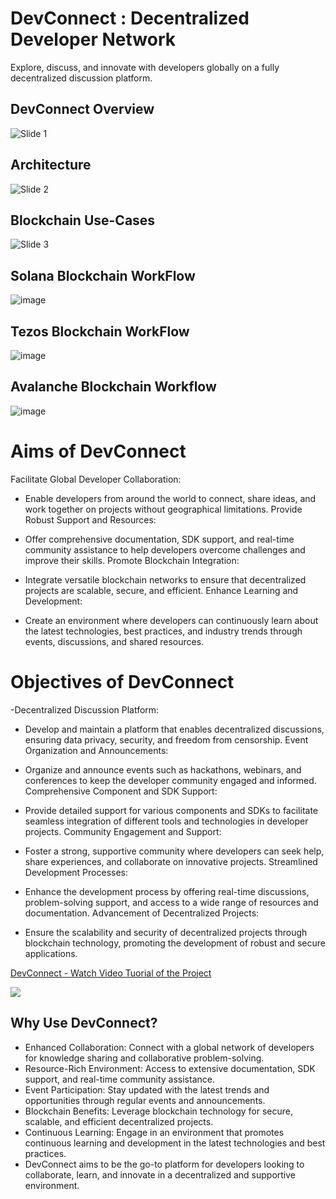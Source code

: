 # DevConnect : Decentralized Developer Network

Explore, discuss, and innovate with developers globally on a fully decentralized discussion platform.

## DevConnect Overview

![Slide 1](https://github.com/arpan-mondal/orbis/assets/66848339/4132f45f-f7d1-47b4-ae4b-b7513e3082f3)

## Architecture

![Slide 2](https://github.com/arpan-mondal/orbis/assets/66848339/91cb3573-2c26-4028-814d-db8c43da48c3)

## Blockchain Use-Cases

![Slide 3](https://github.com/arpan-mondal/orbis/assets/66848339/f7e3cc7c-3f49-4e13-80a9-7ca385738409)

## Solana Blockchain WorkFlow 

![image](https://github.com/arpan-mondal/orbis/assets/66848339/ec047b6d-bcc9-486c-8ebc-5a7d15b0224c)

## Tezos Blockchain WorkFlow 

![image](https://github.com/arpan-mondal/orbis/assets/66848339/0e3c62b9-4682-43ff-a426-b8eaf8aadd36)

## Avalanche Blockchain Workflow 

![image](https://github.com/arpan-mondal/orbis/assets/66848339/81aaf4c3-1ddb-4535-b38e-264e9b05dce0)

# Aims of DevConnect
Facilitate Global Developer Collaboration:

- Enable developers from around the world to connect, share ideas, and work together on projects without geographical limitations.
Provide Robust Support and Resources:

- Offer comprehensive documentation, SDK support, and real-time community assistance to help developers overcome challenges and improve their skills.
Promote Blockchain Integration:

- Integrate versatile blockchain networks to ensure that decentralized projects are scalable, secure, and efficient.
Enhance Learning and Development:

- Create an environment where developers can continuously learn about the latest technologies, best practices, and industry trends through events, discussions, and shared resources.

# Objectives of DevConnect

-Decentralized Discussion Platform:

- Develop and maintain a platform that enables decentralized discussions, ensuring data privacy, security, and freedom from censorship.
Event Organization and Announcements:

- Organize and announce events such as hackathons, webinars, and conferences to keep the developer community engaged and informed.
Comprehensive Component and SDK Support:

- Provide detailed support for various components and SDKs to facilitate seamless integration of different tools and technologies in developer projects.
Community Engagement and Support:

- Foster a strong, supportive community where developers can seek help, share experiences, and collaborate on innovative projects.
Streamlined Development Processes:

- Enhance the development process by offering real-time discussions, problem-solving support, and access to a wide range of resources and documentation.
Advancement of Decentralized Projects:

- Ensure the scalability and security of decentralized projects through blockchain technology, promoting the development of robust and secure applications.



<div>
    <a href="https://www.loom.com/share/b8a621f4431d440a83df47f3473ec139">
      <p>DevConnect - Watch Video Tuorial of the Project</p>
    </a>
    <a href="https://www.loom.com/share/b8a621f4431d440a83df47f3473ec139">
      <img style="max-width:300px;" src="https://cdn.loom.com/sessions/thumbnails/b8a621f4431d440a83df47f3473ec139-with-play.gif">
    </a>
  </div>

## Why Use DevConnect?
- Enhanced Collaboration: Connect with a global network of developers for knowledge sharing and collaborative problem-solving.
- Resource-Rich Environment: Access to extensive documentation, SDK support, and real-time community assistance.
- Event Participation: Stay updated with the latest trends and opportunities through regular events and announcements.
- Blockchain Benefits: Leverage blockchain technology for secure, scalable, and efficient decentralized projects.
- Continuous Learning: Engage in an environment that promotes continuous learning and development in the latest technologies and best practices.
- DevConnect aims to be the go-to platform for developers looking to collaborate, learn, and innovate in a decentralized and supportive environment.












